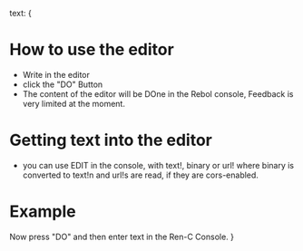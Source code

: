 text: {
# How to use the editor

* Write in the editor
* click the "DO" Button
* The content of the editor will be DOne in the Rebol console, Feedback is very limited at the moment.

# Getting text into the editor

* you can use EDIT in the console, with text!, binary or url! where binary is converted to text!n and url!s are read, if they are cors-enabled.

# Example

Now press "DO" and then enter text<RETURN> in the Ren-C Console.
}

